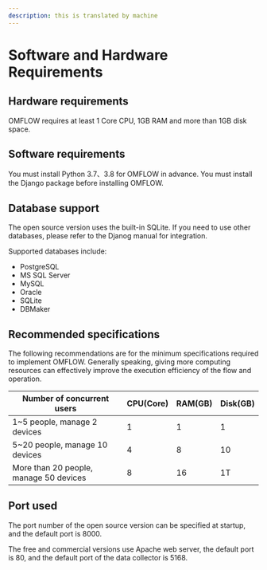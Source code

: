 ```yaml
---
description: this is translated by machine
---
```


# Software and Hardware Requirements

## Hardware requirements

OMFLOW requires at least 1 Core CPU, 1GB RAM and more than 1GB disk space.

## Software requirements

You must install Python  3.7、3.8  for OMFLOW in advance. You must install the Django package before installing OMFLOW.

## Database support

The open source version uses the built-in SQLite. If you need to use other databases, please refer to the Djanog manual for integration.

Supported databases include:

* PostgreSQL
* MS SQL Server
* MySQL
* Oracle
* SQLite
* DBMaker

## Recommended specifications

The following recommendations are for the minimum specifications required to implement OMFLOW. Generally speaking, giving more computing resources can effectively improve the execution efficiency of the flow and operation.

| Number of concurrent users             | CPU(Core) | RAM(GB) | Disk(GB) |
| -------------------------------------- | --------- | ------- | -------- |
| 1\~5 people, manage 2 devices          | 1         | 1       | 1        |
| 5\~20 people, manage 10 devices        | 4         | 8       | 10       |
| More than 20 people, manage 50 devices | 8         | 16      | 1T       |

## Port used

The port number of the open source version can be specified at startup, and the default port is 8000.

The free and commercial versions use Apache web server, the default port is 80, and the default port of the data collector is 5168.
